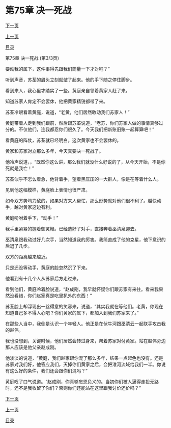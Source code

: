 <h1>第75章   决一死战</h1>
            <div><p><a href="./225_%E7%AC%AC76%E7%AB%A0_%E5%BC%BA%E6%8F%B4.md">下一页</a></p><p><a href="./223_%E7%AC%AC75%E7%AB%A0_%E5%86%B3%E4%B8%80%E6%AD%BB%E6%88%98.md">上一页</a></p><p><a href="../">目录</a></p></div>
            <div><p>第75章   决一死战 (第3/3页)</p><p>要动我的属下，这件事得先跟我们商量一下才对吧？”</p><p>听到声音，苏荃的眉头立刻就皱了起来。他的手下随之停住脚步。</p><p>看到来人，我心里才踏实了一些。黄庭亲自领着黄家人赶了来。</p><p>知道苏家人肯定不会罢休，他把黄家精锐都带了来。</p><p>苏荃冷眼看着黄庭，说道，“老黄，他们居然敢动我们苏家人！”</p><p>黄庭带着人走到我们跟前，然后跟苏荃说道，“老苏，你们苏家人做的事情真够过分的。不仅他们，连我都忍你们很久了。今天我们把新账旧账一起算算吧！”</p><p>看黄庭的阵仗，苏荃就已经明白。这次黄家也不会罢休的。</p><p>黄家和苏家对立那么多年，今天真要决一死战了。</p><p>他冷声说道，，“既然你这么讲，那么我们就没什么好说的了，从今天开始，不是你死就是我亡！”</p><p>苏荃似乎不怎么着急，他背着手，望着黑压压的一大群人，像是在等着什么人。</p><p>见到他这幅模样，黄庭脸上表情也很严肃。</p><p>如今双方势均力敌的，如果对方来人帮忙，那么形势就对他们很不利了。越快动手，越对黄家这边有利。</p><p>黄庭吩咐着手下，“动手！”</p><p>我手里紧紧的握着御灵鞭。已经选好了对手，直接奔着巫清泉迎去。</p><p>巫清泉跟我动过好几次手，当然知道我的厉害。我简直成了他的克星，他下意识的后退了几步。</p><p>双方的距离越来越近。</p><p>只是还没等动手，黄庭的脸忽然沉了下来。</p><p>他看到有十几个人从苏家后方走过来。</p><p>看到他们，黄庭冷着脸说道，“赵成刚，我早就怀疑你们跟苏家有来往。看来我果然没看错，你们赵家真是吃里扒外的东西！”</p><p>苏荃脸上却浮现出一丝得意的笑容来，说道，“其实我就在等他们。老黄，你现在知道自己多不得人心吧？你们黄家的属下，都加入到我们苏家来了。”</p><p>在那些人当中，我倒是认识一个年轻人。他正是在伏牛河跟巫清云一起联手攻击我的赵伟。</p><p>我也没想到，关键时候，他们居然会转过身来，帮着苏家对付黄家。站在赵伟旁边那人应该是他父亲赵成刚。</p><p>他淡淡的说道，“黄庭，我们赵家跟你混了那么多年，结果一点起色也没有。还是苏家对我们好，他答应我们，灭掉你们黄家之后，会把淮河流域给我们一半。你说有这么好的条件，我们还会跟你们混吗？”</p><p>黄庭叹了口气说道。“赵成刚，你真够忘恩负义的。当初你们被人逼得走投无路时，还不是我收留了你们？否则你们还能站在这里跟我讨价还价吗？”</p></div>
            <div><p><a href="./225_%E7%AC%AC76%E7%AB%A0_%E5%BC%BA%E6%8F%B4.md">下一页</a></p><p><a href="./223_%E7%AC%AC75%E7%AB%A0_%E5%86%B3%E4%B8%80%E6%AD%BB%E6%88%98.md">上一页</a></p><p><a href="../">目录</a></p></div>